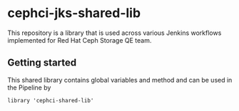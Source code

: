 # cephci-jks-shared-lib
This repository is a library that is used across various Jenkins workflows implemented for Red Hat Ceph Storage QE team.

## Getting started
This shared library contains global variables and method and can be used in the Pipeline by

```
library 'cephci-shared-lib'
```
